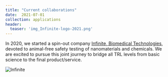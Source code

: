 ```yaml
---
title: "Current collaborations"
date:  2021-07-01
collection: applications
header:
  teaser: 'img_Infinite-logo-2021.png'
---
```



In 2020, we started a spin-out company [Infinite, Biomedical Technologies](http://www.infinite-biotech.com), devoted to animal-free safety testing of nanomaterials and chemicals. We are excited to pursue this joint journey to bridge all TRL levels from basic science to the final product/service. 

![Infinite](/images/img_Infinite-logo-2021.png)